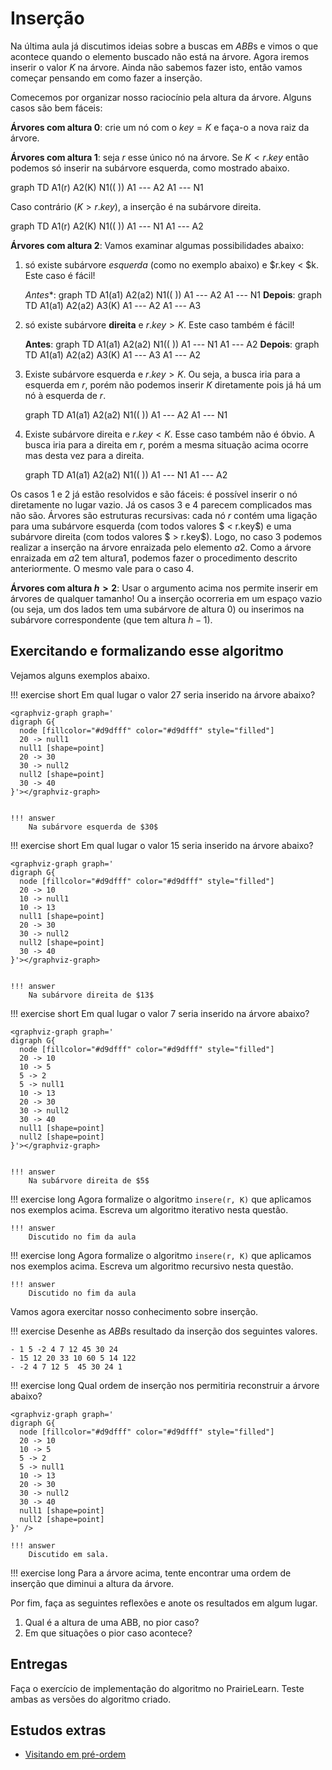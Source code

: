 <script src=https://unpkg.com/graphviz-webcomponent@2.0.0/dist/graph-bundled.min.js></script>

# Inserção

Na última aula já discutimos ideias sobre a buscas em *ABB*s e vimos o que acontece quando o elemento buscado não está na árvore. Agora iremos inserir o valor $K$ na árvore. Ainda não sabemos fazer isto, então vamos começar pensando em como fazer a inserção. 

Comecemos por organizar nosso raciocínio pela altura da árvore. Alguns casos são bem fáceis:
 
**Árvores com altura 0**: crie um nó com o $key=K$ e faça-o a nova raiz da árvore. 

**Árvores com altura 1**: seja $r$ esse único nó na árvore. Se $K < r.key$ então podemos só inserir na subárvore esquerda, como mostrado abaixo.

<ah-diagram>
graph TD
A1(r)
A2(K)
N1(( ))
A1 --- A2
A1 --- N1
</ah-diagram>

Caso contrário ($K > r.key$), a inserção é na subárvore direita.

<ah-diagram>
graph TD
A1(r)
A2(K)
N1(( ))
A1 --- N1
A1 --- A2
</ah-diagram>

**Árvores com altura 2**: Vamos examinar algumas possibilidades abaixo:

1. só existe subárvore *esquerda* (como no exemplo abaixo) e $r.key < $k. Este caso é fácil!
 
    *Antes**:
    <ah-diagram>
    graph TD
    A1(a1)
    A2(a2)
    N1(( ))
    A1 --- A2
    A1 --- N1
    </ah-diagram>
    **Depois**:
    <ah-diagram>
    graph TD
    A1(a1)
    A2(a2)
    A3(K)
    A1 --- A2
    A1 --- A3
    </ah-diagram>

2. só existe subárvore **direita** e $r.key > K$. Este caso também é fácil!

    **Antes**:
    <ah-diagram>
    graph TD
    A1(a1)
    A2(a2)
    N1(( ))
    A1 --- N1
    A1 --- A2
    </ah-diagram>
    **Depois**:
    <ah-diagram>
    graph TD
    A1(a1)
    A2(a2)
    A3(K)
    A1 --- A3
    A1 --- A2
    </ah-diagram>

3. Existe subárvore esquerda e $r.key > K$. Ou seja, a busca iria para a esquerda em $r$, porém não podemos inserir $K$ diretamente pois já há um nó à esquerda de $r$. 

    <ah-diagram>
    graph TD
    A1(a1)
    A2(a2)
    N1(( ))
    A1 --- A2
    A1 --- N1
    </ah-diagram>

    
3. Existe subárvore direita e $r.key < K$. Esse caso também não é óbvio. A busca iria para a direita em $r$, porém a mesma situação acima ocorre mas desta vez para a direita. 

    <ah-diagram>
    graph TD
    A1(a1)
    A2(a2)
    N1(( ))
    A1 --- N1
    A1 --- A2
    </ah-diagram>

Os casos 1 e 2 já estão resolvidos e são fáceis: é possível inserir o nó diretamente no lugar vazio. Já os casos 3 e 4 parecem complicados mas não são. Árvores são estruturas recursivas: cada nó $r$ contém uma ligação para uma subárvore esquerda (com todos valores $ < r.key$) e uma subárvore direita (com todos valores $ > r.key$). Logo, no caso 3 podemos realizar a inserção na árvore enraizada pelo elemento $a2$. Como a árvore enraizada em $a2$ tem altura1, podemos fazer o procedimento descrito anteriormente. O mesmo vale para o caso 4. 


**Árvores com altura $h > 2$**: Usar o argumento acima nos permite inserir em árvores de qualquer tamanho! Ou a inserção ocorreria em um espaço vazio (ou seja, um dos lados tem uma subárvore de altura 0) ou inserimos na subárvore correspondente (que tem altura $h-1$).

## Exercitando e formalizando esse algoritmo

Vejamos alguns exemplos abaixo. 

!!! exercise short
    Em qual lugar o valor $27$ seria inserido na árvore abaixo?

    <graphviz-graph graph='
    digraph G{
      node [fillcolor="#d9dfff" color="#d9dfff" style="filled"]
      20 -> null1
      null1 [shape=point]
      20 -> 30
      30 -> null2 
      null2 [shape=point]
      30 -> 40
    }'></graphviz-graph>


    !!! answer
        Na subárvore esquerda de $30$

!!! exercise short
    Em qual lugar o valor $15$ seria inserido na árvore abaixo?

    <graphviz-graph graph='
    digraph G{
      node [fillcolor="#d9dfff" color="#d9dfff" style="filled"]
      20 -> 10
      10 -> null1
      10 -> 13
      null1 [shape=point]
      20 -> 30
      30 -> null2 
      null2 [shape=point]
      30 -> 40
    }'></graphviz-graph>


    !!! answer
        Na subárvore direita de $13$



!!! exercise short
    Em qual lugar o valor $7$ seria inserido na árvore abaixo?

    <graphviz-graph graph='
    digraph G{
      node [fillcolor="#d9dfff" color="#d9dfff" style="filled"]
      20 -> 10
      10 -> 5
      5 -> 2
      5 -> null1
      10 -> 13
      20 -> 30
      30 -> null2 
      30 -> 40
      null1 [shape=point]
      null2 [shape=point]
    }'></graphviz-graph>


    !!! answer
        Na subárvore direita de $5$


!!! exercise long
    Agora formalize o algoritmo `insere(r, K)` que aplicamos nos exemplos acima. Escreva um algoritmo iterativo nesta questão.

    !!! answer
        Discutido no fim da aula

!!! exercise long
    Agora formalize o algoritmo `insere(r, K)` que aplicamos nos exemplos acima. Escreva um algoritmo recursivo nesta questão.

    !!! answer
        Discutido no fim da aula

Vamos agora exercitar nosso conhecimento sobre inserção.

!!! exercise 
    Desenhe as *ABB*s resultado da inserção dos seguintes valores.

    - 1 5 -2 4 7 12 45 30 24
    - 15 12 20 33 10 60 5 14 122
    - -2 4 7 12 5  45 30 24 1

!!! exercise long
    Qual ordem de inserção nos permitiria reconstruir a árvore abaixo?

    <graphviz-graph graph='
    digraph G{
      node [fillcolor="#d9dfff" color="#d9dfff" style="filled"]
      20 -> 10
      10 -> 5
      5 -> 2
      5 -> null1
      10 -> 13
      20 -> 30
      30 -> null2 
      30 -> 40
      null1 [shape=point]
      null2 [shape=point]
    }' />

    !!! answer
        Discutido em sala.

!!! exercise long
    Para a árvore acima, tente encontrar uma ordem de inserção que diminui a altura da árvore. 



Por fim, faça as seguintes reflexões e anote os resultados em algum lugar.

1. Qual é a altura de uma ABB, no pior caso?
2. Em que situações o pior caso acontece?

## Entregas

Faça o exercício de implementação do algoritmo no PrairieLearn. Teste ambas as versões do algoritmo criado.

## Estudos extras

- [Visitando em pré-ordem](https://www.hackerrank.com/contests/2014-icpc-north-central-regional-north-america-practice/challenges/preorder-traversals)
